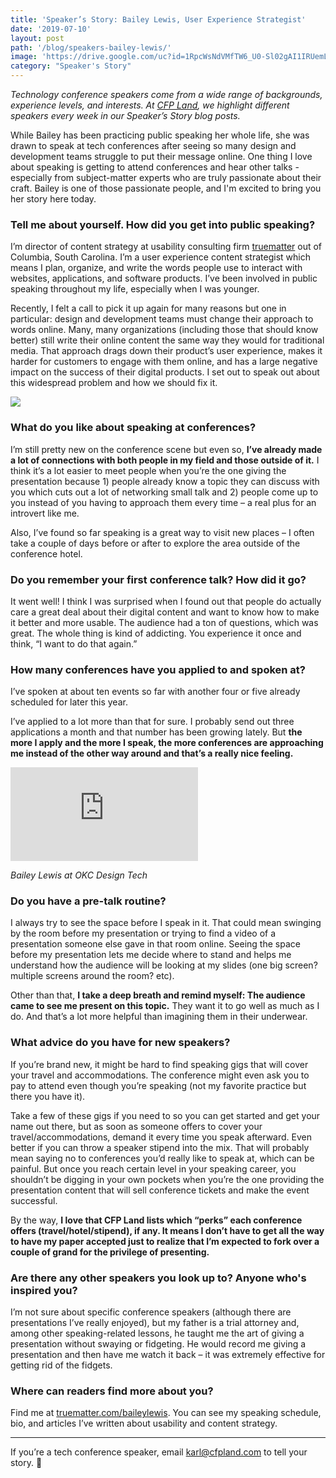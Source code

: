 ```yaml
---
title: 'Speaker’s Story: Bailey Lewis, User Experience Strategist'
date: '2019-07-10'
layout: post
path: '/blog/speakers-bailey-lewis/'
image: 'https://drive.google.com/uc?id=1RpcWsNdVMfTW6_U0-Sl02gAI1IRUemLA'
category: "Speaker's Story"
---
```


_Technology conference speakers come from a wide range of backgrounds,
experience levels, and interests. At [CFP Land](https://www.cfpland.com/), we
highlight different speakers every week in our Speaker’s Story blog posts._

While Bailey has been practicing public speaking her whole life, she was drawn to speak at tech conferences after seeing so many design and development teams struggle to put their message online. One thing I love about speaking is getting to attend conferences and hear other talks - especially from subject-matter experts who are truly passionate about their craft. Bailey is one of those passionate people, and I'm excited to bring you her story here today.

<!--more-->

### Tell me about yourself. How did you get into public speaking?

I’m director of content strategy at usability consulting firm [truematter](https://truematter.com/) out of Columbia, South Carolina. I’m a user experience content strategist which means I plan, organize, and write the words people use to interact with websites, applications, and software products. I’ve been involved in public speaking throughout my life, especially when I was younger.

Recently, I felt a call to pick it up again for many reasons but one in particular: design and development teams must change their approach to words online. Many, many organizations (including those that should know better) still write their online content the same way they would for traditional media. That approach drags down their product’s user experience, makes it harder for customers to engage with them online, and has a large negative impact on the success of their digital products. I set out to speak out about this widespread problem and how we should fix it.

<img src="https://i.imgur.com/l6UnYFz.jpg" class="center" />

### What do you like about speaking at conferences?

I’m still pretty new on the conference scene but even so, **I’ve already made a lot of connections with both people in my field and those outside of it.** I think it’s a lot easier to meet people when you’re the one giving the presentation because 1) people already know a topic they can discuss with you which cuts out a lot of networking small talk and 2) people come up to you instead of you having to approach them every time – a real plus for an introvert like me.

Also, I’ve found so far speaking is a great way to visit new places – I often take a couple of days before or after to explore the area outside of the conference hotel.

### Do you remember your first conference talk? How did it go?

It went well! I think I was surprised when I found out that people do actually care a great deal about their digital content and want to know how to make it better and more usable. The audience had a ton of questions, which was great. The whole thing is kind of addicting. You experience it once and think, “I want to do that again.”

### How many conferences have you applied to and spoken at?

I’ve spoken at about ten events so far with another four or five already scheduled for later this year.

I’ve applied to a lot more than that for sure. I probably send out three applications a month and that number has been growing lately. But **the more I apply and the more I speak, the more conferences are approaching me instead of the other way around and that’s a really nice feeling.**

<div class='embed-container'><iframe src='https://www.youtube.com/embed/ATVKZdl_pEw?start=130' frameborder='0' allowfullscreen></iframe></div>

_Bailey Lewis at OKC Design Tech_

### Do you have a pre-talk routine?

I always try to see the space before I speak in it. That could mean swinging by the room before my presentation or trying to find a video of a presentation someone else gave in that room online. Seeing the space before my presentation lets me decide where to stand and helps me understand how the audience will be looking at my slides (one big screen? multiple screens around the room? etc).

Other than that, **I take a deep breath and remind myself: The audience came to see me present on this topic.** They want it to go well as much as I do. And that’s a lot more helpful than imagining them in their underwear.

### What advice do you have for new speakers?

If you’re brand new, it might be hard to find speaking gigs that will cover your travel and accommodations. The conference might even ask you to pay to attend even though you’re speaking (not my favorite practice but there you have it).

Take a few of these gigs if you need to so you can get started and get your name out there, but as soon as someone offers to cover your travel/accommodations, demand it every time you speak afterward. Even better if you can throw a speaker stipend into the mix. That will probably mean saying no to conferences you’d really like to speak at, which can be painful. But once you reach certain level in your speaking career, you shouldn’t be digging in your own pockets when you’re the one providing the presentation content that will sell conference tickets and make the event successful.

By the way, **I love that CFP Land lists which “perks” each conference offers (travel/hotel/stipend), if any. It means I don’t have to get all the way to have my paper accepted just to realize that I’m expected to fork over a couple of grand for the privilege of presenting.**

### Are there any other speakers you look up to? Anyone who's inspired you?

I’m not sure about specific conference speakers (although there are presentations I’ve really enjoyed), but my father is a trial attorney and, among other speaking-related lessons, he taught me the art of giving a presentation without swaying or fidgeting. He would record me giving a presentation and then have me watch it back – it was extremely effective for getting rid of the fidgets.

### Where can readers find more about you?

Find me at [truematter.com/baileylewis](https://truematter.com/baileylewis). You can see my speaking schedule, bio, and articles I’ve written about usability and content strategy.

---

If you’re a tech conference speaker, email [karl@cfpland.com](mailto:karl@cfpland.com) to tell your story. 💌
